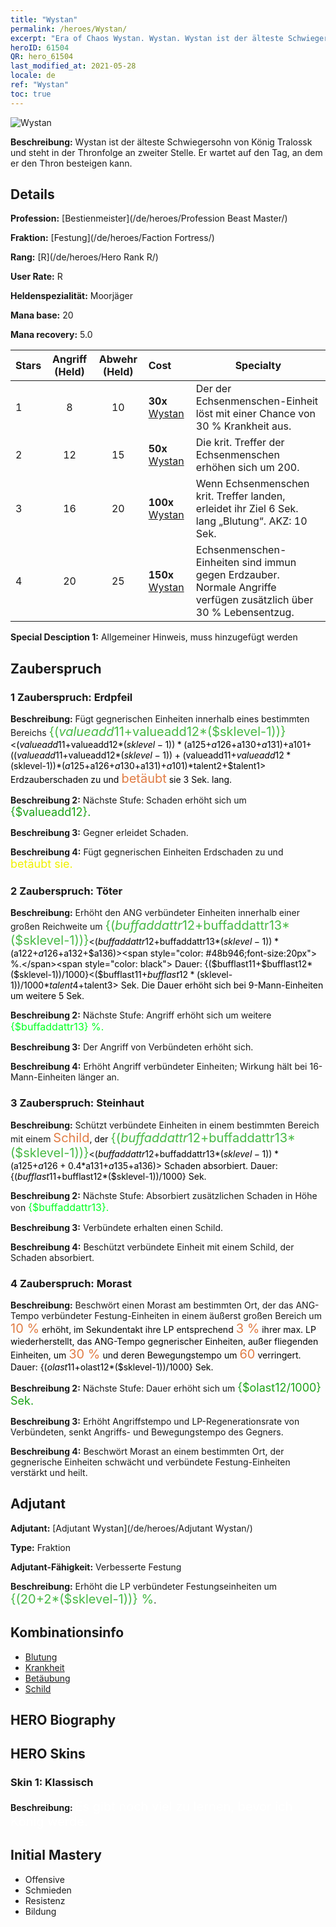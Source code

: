 ```yaml
---
title: "Wystan"
permalink: /heroes/Wystan/
excerpt: "Era of Chaos Wystan. Wystan. Wystan ist der älteste Schwiegersohn von König Tralossk und steht in der Thronfolge an zweiter Stelle. Er wartet auf den Tag, an dem er den Thron besteigen kann."
heroID: 61504
QR: hero_61504
last_modified_at: 2021-05-28
locale: de
ref: "Wystan"
toc: true
---
```

  ![Wystan](/images/h/h_Wystan.jpg)

 **Beschreibung:** Wystan ist der älteste Schwiegersohn von König Tralossk und steht in der Thronfolge an zweiter Stelle. Er wartet auf den Tag, an dem er den Thron besteigen kann.
## Details
 **Profession:**  [Bestienmeister](/de/heroes/Profession Beast Master/)

 **Fraktion:** [Festung](/de/heroes/Faction Fortress/)

 **Rang:** [R](/de/heroes/Hero Rank R/)

 **User Rate:** R

 **Heldenspezialität:** Moorjäger

 **Mana base:** 20

 **Mana recovery:** 5.0


  | Stars | Angriff (Held) | Abwehr (Held) | Cost |     Specialty     |
  |---------|:---------------:|:---------------:|:--|--------------------|
  |    1    | 8 | 10 | **30x** [Wystan](/ItemsDE/her_395/) | Der <Giftwurfpfeil> der Echsenmenschen-Einheit löst mit einer Chance von 30 % Krankheit aus. |
  |    2    | 12 | 15 | **50x** [Wystan](/ItemsDE/her_395/) | Die krit. Treffer der Echsenmenschen erhöhen sich um 200. |
  |    3    | 16 | 20 | **100x** [Wystan](/ItemsDE/her_395/) | Wenn Echsenmenschen krit. Treffer landen, erleidet ihr Ziel 6 Sek. lang „Blutung“. AKZ: 10 Sek. |
  |    4    | 20 | 25 | **150x** [Wystan](/ItemsDE/her_395/) | Echsenmenschen-Einheiten sind immun gegen Erdzauber. Normale Angriffe verfügen zusätzlich über 30 % Lebensentzug. |

 **Special Desciption 1:** Allgemeiner Hinweis, muss hinzugefügt werden

## Zauberspruch
### 1 Zauberspruch: Erdpfeil
 **Beschreibung:** Fügt gegnerischen Einheiten innerhalb eines bestimmten Bereichs <span style="color: #48b946;font-size:20px">{($valueadd11+$valueadd12*($sklevel-1))}</span><span style="color: black"><($valueadd11+$valueadd12*($sklevel-1))*($a125+$a126+$a130+$a131)+$a101+(($valueadd11+$valueadd12*($sklevel-1))+($valueadd11+$valueadd12*($sklevel-1))*($a125+$a126+$a130+$a131)+$a101)*$talent2+$talent1> Erdzauberschaden zu und <span style="color: #e07c44;font-size:20px">betäubt</span><span style="color: black"> sie 3 Sek. lang.

 **Beschreibung 2:** Nächste Stufe: Schaden erhöht sich um <span style="color: #1ca216;font-size:18px">{$valueadd12}.</span><span style="color: black">

 **Beschreibung 3:** Gegner erleidet Schaden.

 **Beschreibung 4:** Fügt gegnerischen Einheiten Erdschaden zu und <span style="color: #f0f000;font-size:18px">betäubt sie.</span><span style="color: black">

### 2 Zauberspruch: Töter
 **Beschreibung:** Erhöht den ANG verbündeter Einheiten innerhalb einer großen Reichweite um <span style="color: #48b946;font-size:20px">{($buffaddattr12+$buffaddattr13*($sklevel-1))}</span><span style="color: black"><($buffaddattr12+$buffaddattr13*($sklevel-1))*($a122+$a126+$a132+$a136)><span style="color: #48b946;font-size:20px"> %.</span><span style="color: black"> Dauer: {($bufflast11+$bufflast12*($sklevel-1))/1000}<($bufflast11+$bufflast12*($sklevel-1))/1000*$talent4+$talent3> Sek. Die Dauer erhöht sich bei 9-Mann-Einheiten um weitere 5 Sek.

 **Beschreibung 2:** Nächste Stufe: Angriff erhöht sich um weitere <span style="color: #00ff22;font-size:16px">{$buffaddattr13} %.</span><span style="color: black">

 **Beschreibung 3:** Der Angriff von Verbündeten erhöht sich.

 **Beschreibung 4:** Erhöht Angriff verbündeter Einheiten; Wirkung hält bei 16-Mann-Einheiten länger an.

### 3 Zauberspruch: Steinhaut
 **Beschreibung:** Schützt verbündete Einheiten in einem bestimmten Bereich mit einem <span style="color: #e07c44;font-size:20px">Schild</span><span style="color: black">, der <span style="color: #48b946;font-size:20px">{($buffaddattr12+$buffaddattr13*($sklevel-1))}</span><span style="color: black"><($buffaddattr12+$buffaddattr13*($sklevel-1))*($a125+$a126+0.4*$a131+$a135+$a136)> Schaden absorbiert. Dauer: {($bufflast11+$bufflast12*($sklevel-1))/1000} Sek.

 **Beschreibung 2:** Nächste Stufe: Absorbiert zusätzlichen Schaden in Höhe von <span style="color: #00ff22;font-size:16px">{$buffaddattr13}.</span><span style="color: black">

 **Beschreibung 3:** Verbündete erhalten einen Schild.

 **Beschreibung 4:** Beschützt verbündete Einheit mit einem Schild, der Schaden absorbiert.

### 4 Zauberspruch: Morast
 **Beschreibung:** Beschwört einen Morast am bestimmten Ort, der das ANG-Tempo verbündeter Festung-Einheiten in einem äußerst großen Bereich um <span style="color: #e07c44;font-size:20px">10 %</span><span style="color: black"> erhöht, im Sekundentakt ihre LP entsprechend <span style="color: #e07c44;font-size:20px">3 %</span><span style="color: black"> ihrer max. LP wiederherstellt, das ANG-Tempo gegnerischer Einheiten, außer fliegenden Einheiten, um <span style="color: #e07c44;font-size:20px">30 %</span><span style="color: black"> und deren Bewegungstempo um <span style="color: #e07c44;font-size:20px">60</span><span style="color: black"> verringert. Dauer: {($olast11+$olast12*($sklevel-1))/1000} Sek.

 **Beschreibung 2:** Nächste Stufe: Dauer erhöht sich um <span style="color: #1ca216;font-size:18px">{$olast12/1000} Sek.</span><span style="color: black">

 **Beschreibung 3:** Erhöht Angriffstempo und LP-Regenerationsrate von Verbündeten, senkt Angriffs- und Bewegungstempo des Gegners.

 **Beschreibung 4:** Beschwört Morast an einem bestimmten Ort, der gegnerische Einheiten schwächt und verbündete Festung-Einheiten verstärkt und heilt.


## Adjutant

 **Adjutant:**  [Adjutant Wystan](/de/heroes/Adjutant Wystan/) 

 **Type:**  Fraktion 

 **Adjutant-Fähigkeit:**  Verbesserte Festung 

 **Beschreibung:** Erhöht die LP verbündeter Festungseinheiten um <span style="color: #48b946;font-size:20px">{(20+2*($sklevel-1))} %</span><span style="color: black">.

## Kombinationsinfo

* [Blutung](/de/combination/Blutung/) 
* [Krankheit](/de/combination/Krankheit/) 
* [Betäubung](/de/combination/Betäubung/) 
* [Schild](/de/combination/Schild/) 

## HERO Biography

## HERO Skins
### Skin 1: **Klassisch**

 **Beschreibung:** <span style="color: #ffffff;font-size:20px">Es gibt noch viel zu lernen, bevor ich König werde.</span>



## Initial Mastery
   - Offensive
   - Schmieden
   - Resistenz
   - Bildung
